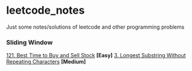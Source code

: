 # leetcode_notes
Just some notes/solutions of leetcode and other programming problems

### Sliding Window

[121. Best Time to Buy and Sell Stock](best_time_to_buy_and_sell_stock.md) **[Easy]**
[3. Longest Substring Without Repeating Characters](longest_substring_without_repeating_characters.md) **[Medium]**
